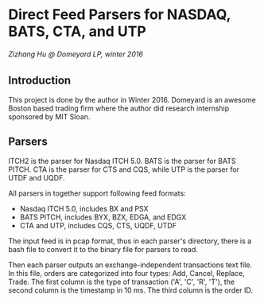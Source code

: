 # Direct Feed Parsers for NASDAQ, BATS, CTA, and UTP
###### Zizhang Hu @ Domeyard LP, winter 2016

## Introduction
This project is done by the author in Winter 2016. Domeyard is an awesome Boston based trading firm where the author did research internship sponsored by MIT Sloan.

## Parsers
ITCH2 is the parser for Nasdaq ITCH 5.0. BATS is the parser for BATS PITCH. CTA is the parser for CTS and CQS, while UTP is the parser for UTDF and UQDF.

All parsers in together support following feed formats:
- Nasdaq ITCH 5.0, includes BX and PSX
- BATS PITCH, includes BYX, BZX, EDGA, and EDGX
- CTA and UTP, includes CQS, CTS, UQDF, UTDF

The input feed is in pcap format, thus in each parser's directory, there is a bash file to convert it to the binary file for parsers to read.

Then each parser outputs an exchange-independent transactions text file. In this file, orders are categorized into four types: Add, Cancel, Replace, Trade. The first column is the type of transaction ('A', 'C', 'R', 'T'), the second column is the timestamp in 10 ms. The third column is the order ID.